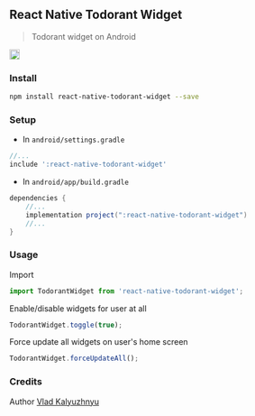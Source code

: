 ## React Native Todorant Widget
> Todorant widget on Android

<a href="https://www.npmjs.com/package/react-native-todorant-widget">
  <img src="https://badge.fury.io/js/react-native-todorant-widget.png" height="18" alt="npm version">
</a>

### Install

```bash
npm install react-native-todorant-widget --save
```

### Setup

* In `android/settings.gradle`

```gradle
//...
include ':react-native-todorant-widget'
```

* In `android/app/build.gradle`

```gradle
dependencies {
    //...
    implementation project(":react-native-todorant-widget")
    //...
}
```

### Usage

Import

```typescript
import TodorantWidget from 'react-native-todorant-widget';
```

Enable/disable widgets for user at all

```javascript
TodorantWidget.toggle(true);
```

Force update all widgets on user's home screen

```javascript
TodorantWidget.forceUpdateAll();
```

### Credits

Author [Vlad Kalyuzhnyu](https://github.com/androidovshchik)
